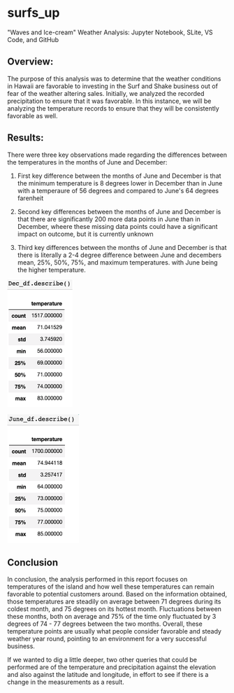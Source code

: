 # surfs_up
"Waves and Ice-cream" Weather Analysis: Jupyter Notebook, SLite, VS Code, and GitHub


## Overview:

The purpose of this analysis was to determine that the weather conditions in Hawaii are favorable to investing in the Surf and Shake business out of fear of the weather altering sales. Initially, we analyzed the recorded precipitation to ensure that it was favorable. In this instance, we will be analyzing the temperature records to ensure that they will be consistently favorable as well. 

## Results: 

There were three key observations made regarding the differences between the temperatures in the months of June and December:

1. First key difference between the months of June and December is that the minimum temperature is 8 degrees lower in December than in June with a temperaure of 56 degrees and compared to June's 64 degrees farenheit

2. Second key differences between the months of June and December is that there are significantly 200 more data points in June than in December, wheere these missing data points could have a significant impact on outcome, but it is currently unknown

3. Third key differences between the months of June and December is that there is literally a 2-4 degree difference between June and decembers mean, 25%, 50%, 75%, and maximum temperatures. with June being the higher temperature. 


![](Photos/Dec.png)      

![](Photos/June.png)

## Conclusion
In conclusion, the analysis performed in this report focuses on temperatures of the island and how well these temperatures can remain favorable to potential customers around. Based on the information obtained, those temperatures are steadily on average between 71 degrees during its coldest month, and 75 degrees on its hottest month. Fluctuations between these months, both on average and 75% of the time only fluctuated by 3 degrees of 74 - 77 degrees between the two months. Overall, these temperature points are usually what people consider favorable and steady weather year round, pointing to an environment for a very successful business.

If we wanted to dig a little deeper, two other queries that could be performed are of the temperature and precipitation against the elevation and also against the latitude and longitude, in effort to see if there is a change in the measurements as a result. 
